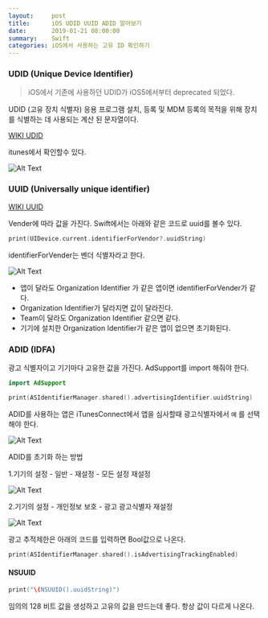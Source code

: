 ```yaml
---
layout:     post
title:      iOS UDID UUID ADID 알아보기
date:       2019-01-21 08:00:00
summary:    Swift
categories: iOS에서 사용하는 고유 ID 확인하기
---
```


### UDID (Unique Device Identifier)

> iOS에서 기존에 사용하던 UDID가 iOS5에서부터 deprecated 되었다.

UDID (고유 장치 식별자) 응용 프로그램 설치, 등록 및 MDM 등록의 목적을 위해 장치를 식별하는 데 사용되는 계산 된 문자열이다.

[WIKI UDID](https://www.theiphonewiki.com/wiki/UDID)

itunes에서 확인할수 있다.

![Alt Text](/tec/images/2019/01/iosId/udid.png)

### UUID (Universally unique identifier)

[WIKI UUID](https://en.wikipedia.org/wiki/Universally_unique_identifier)

Vender에 따라 값을 가진다. Swift에서는 아래와 같은 코드로 uuid를 볼수 있다.

```swift
print(UIDevice.current.identifierForVendor?.uuidString)
```

identifierForVender는 벤더 식별자라고 한다.

![Alt Text](/tec/images/2019/01/iosId/identifier.png)

- 앱이 달라도 Organization Identifier 가 같은 앱이면 identifierForVender가 같다.
- Organization Identifier가 달라지면 값이 달라진다.
- Team이 달라도 Organization Identifier 같으면 같다.
- 기기에 설치한 Organization Identifier가 같은 앱이 없으면 초기화된다.

### ADID (IDFA)

광고 식별자이고 기기마다 고유한 값을 가진다. AdSupport를 import 해줘야 한다.

```swift
import AdSupport

print(ASIdentifierManager.shared().advertisingIdentifier.uuidString)
```

ADID를 사용하는 앱은 iTunesConnect에서 앱을 심사할때 광고식별자에서 `예` 를 선택해야 한다.

![Alt Text](/tec/images/2019/01/appStore/.png)

ADID를 초기화 하는 방법

1.기기의 설정 - 일반 - 재설정 - 모든 설정 재설정

![Alt Text](/tec/images/2019/01/iosId/ad1.png)

2.기기의 설정 - 개인정보 보호 - 광고 광고식별자 재설정

![Alt Text](/tec/images/2019/01/iosId/ad2.png)


광고 추적제한은 아래의 코드를 입력하면 Bool값으로 나온다.

```swift
print(ASIdentifierManager.shared().isAdvertisingTrackingEnabled)
```

#### NSUUID

```swift
print("\(NSUUID().uuidString)")
```

임의의 128 비트 값을 생성하고 고유의 값을 만드는데 좋다.
항상 값이 다르게 나온다.

